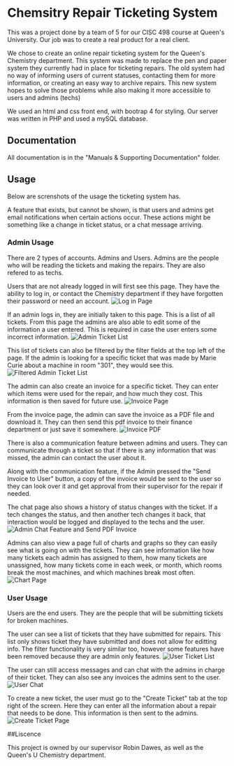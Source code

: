 # Chemsitry Repair Ticketing System

This was a project done by a team of 5 for our CISC 498 course at Queen's 
University. Our job was to create a real product for a real client. 

We chose to create an online repair ticketing system for the Queen's Chemistry
department. This system was made to replace the pen and paper system they currently
had in place for ticketing repairs. The old system had no way of informing users
of current statuses, contacting them for more information, or creating an easy way
to archive repairs. This new system hopes to solve those problems while also
making it more accessible to users and admins (techs)

We used an html and css front end, with bootrap 4 for styling. Our server was
written in PHP and used a mySQL database. 

## Documentation

All documentation is in the "Manuals & Supporting Documentation" folder.

## Usage

Below are screnshots of the usage the ticketing system has. 

A feature that exists, but cannot be shown, is that users and admins get email 
notifications when certain actions occur. These actions might be something like a
change in ticket status, or a chat message arriving. 

### Admin Usage
There are 2 types of accounts. Admins and Users. Admins are the people who will
be reading the tickets and making the repairs. They are also refered to as techs.

Users that are not already logged in will first see this page. They have the 
ability to log in, or contact the Chemistry department if they have forgotten 
their password or need an account.
![Log in Page](/assets/loginPage.png)

If an admin logs in, they are
initially taken to this page. This is a list of all tickets. From this page the
admins are also able to edit some of the information a user entered. This is 
required in case the user enters some incorrect information.
![Admin Ticket List](/assets/adminTicketList.png)

This list of tickets can also be filtered by the filter fields at the top left
of the page. If the admin is looking for a specific ticket that was made by 
Marie Curie about a machine in room "301", they would see this.
![Filtered Admin Ticket List](/assets/filteredAdminTicketList.png)

The admin can also create an invoice for a specific ticket. They can enter which
items were used for the repair, and how much they cost. This information is then
saved for future use.
![Invoice Page](/assets/invoicePage.png)

From the invoice page, the admin can save the invoice as a PDF file and download
it. They can then send this pdf invoice to their finance department or just save
it somewhere.
![Invoice PDF](/assets/pdfInvoice.png)

There is also a communication feature between admins and users. They can communicate
through a ticket so that if there is any information that was missed, the admin
can contact the user about it. 

Along with the communication feature, if the Admin pressed the "Send Invoice to User"
button, a copy of the invoice would be sent to the user so they can look over it
and get approval from their supervisor for the repair if needed.

The chat page also shows a history of status changes with the ticket. If a tech changes
the status, and then another tech changes it back, that interaction would be logged and
displayed to the techs and the user.
![Admin Chat Feature and Send PDF Invoice](/assets/adminChat.png)

Admins can also view a page full of charts and graphs so they can easily see what
is going on with the tickets. They can see information like how many tickets each
admin has assigned to them, how many tickets are unassigned, how many tickets come 
in each week, or month, which rooms break the most machines, and which machines 
break most often.
![Chart Page](/assets/chartPage.png)

### User Usage
Users are the end users. They are the people that will be submitting tickets for
broken machines.

The user can see a list of tickets that they have submitted for repairs. This list
only shows ticket they have submitted and does not allow for editting info. The
filter functionality is very similar too, however some features have been removed 
because they are admin only features.
![User Ticket List](/assets/userTicketList.png)

The user can still access messages and can chat with the admins in charge of their
ticket. They can also see any invoices the admins sent to the user.
![User Chat](/assets/userChat.png)

To create a new ticket, the user must go to the "Create Ticket" tab at the top 
right of the screen. Here they can enter all the information about a repair that 
needs to be done. This information is then sent to the admins.
![Create Ticket Page](/assets/createTicket.png)


##Liscence

This project is owned by our supervisor Robin Dawes, as well as the Queen's U
Chemistry department.
